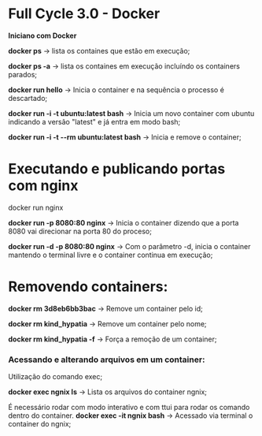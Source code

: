 # Full Cycle 3.0 - Docker

**Iniciano com Docker**

**docker ps** -> lista os containes que estão em execução;

**docker ps -a** -> lista os containes em execução incluíndo os containers parados;

**docker run hello** -> Inicia o container e na sequência o processo é descartado;

**docker run -i -t ubuntu:latest bash** -> Inicia um novo container com ubuntu indicando a versão "latest" e já entra em modo bash;

**docker run -i -t --rm ubuntu:latest bash** -> Inicia e remove o container;

# Executando e publicando portas com nginx

docker run nginx

**docker run -p 8080:80 nginx** -> Inicia o container dizendo que a porta 8080 vai direcionar na porta 80 do proceso;

**docker run -d -p 8080:80 nginx** -> Com o parâmetro -d, inicia o container mantendo o terminal livre e o container continua em execução;

# Removendo containers:

**docker rm 3d8eb6bb3bac** -> Remove um container pelo id;

**docker rm kind_hypatia** -> Remove um container pelo nome;

**docker rm kind_hypatia -f** -> Força a remoção de um container;

### Acessando e alterando arquivos em um container:

Utilização do comando exec;

**docker exec ngnix ls** -> Lista os arquivos do container ngnix;

É necessário rodar com modo interativo e com ttui para rodar os comando dentro do container.
**docker exec -it ngnix bash** -> Acessado via terminal o container do ngnix;
